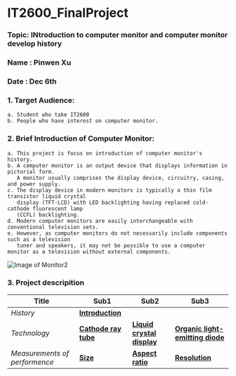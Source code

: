 # IT2600_FinalProject
### Topic: INtroduction to computer monitor and computer monitor develop history
### Name : Pinwen Xu
### Date : Dec 6th
### 1. Target Audience: 
    a. Student who take IT2600
    b. People who have interest on computer monitor.
### 2. Brief Introduction of Computer Monitor:
    a. This project is focus on introduction of computer monitor's history. 
    b. A computer monitor is an output device that displays information in pictorial form. 
       A monitor usually comprises the display device, circuitry, casing, and power supply. 
    c. The display device in modern monitors is typically a thin film transistor liquid crystal 
       display (TFT-LCD) with LED backlighting having replaced cold-cathode fluorescent lamp 
       (CCFL) backlighting.
    d. Modern computer monitors are easily interchangeable with conventional television sets. 
    e. However, as computer monitors do not necessarily include components such as a television 
       tuner and speakers, it may not be possible to use a computer monitor as a television without external components.
   
![Image of Monitor2](https://github.com/poi123456789/IT2600_FinalProject/blob/master/img/c04938915.png)


### 3. Project descripition

**Title** | **Sub1** | **Sub2** | **Sub3**
--- | --- | --- | --- 
*History* | **[Introduction](https://github.com/poi123456789/IT2600_FinalProject/blob/master/src/history/README.md)**|  |  
*Technology* | **[Cathode ray tube](https://github.com/poi123456789/IT2600_FinalProject/blob/master/src/technology/READEME2.md)** | **[Liquid crystal display](https://github.com/poi123456789/IT2600_FinalProject/blob/master/src/technology/README3.md)** | **[Organic light-emitting diode](https://github.com/poi123456789/IT2600_FinalProject/blob/master/src/technology/README4.md)**
*Measurements of performence* |**[Size](https://github.com/poi123456789/IT2600_FinalProject/blob/master/src/measure/README1.md)**| **[Aspect ratio](https://github.com/poi123456789/IT2600_FinalProject/blob/master/src/measure/README2.md)** | **[Resolution](https://github.com/poi123456789/IT2600_FinalProject/blob/master/src/measure/README3.md)**

